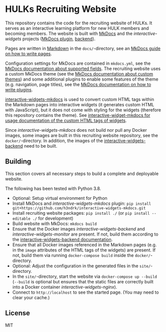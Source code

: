# HULKs Recruiting Website

This repository contains the code for the recruiting website of HULKs. It serves as an interactive learning platform for new HULK members and becoming members. The website is built with [MkDocs](https://mkdocs.org) and the *interactive-widgets* projects ([MkDocs plugin](https://github.com/h3ndrk/interactive-widgets-mkdocs/), [backend](https://github.com/h3ndrk/interactive-widgets-backend/)).

Pages are written in [Markdown](https://daringfireball.net/projects/markdown/) in the `docs/`-directory, see an [MkDocs guide on how to write pages](https://www.mkdocs.org/user-guide/writing-your-docs/).

Configuration settings for MkDocs are contained in `mkdocs.yml`, see the [MkDocs documentation about supported fields](https://www.mkdocs.org/user-guide/configuration/). The recruiting website uses a custom MkDocs theme (see the [MkDocs documentation about custom themes](https://www.mkdocs.org/user-guide/custom-themes/)) and some additional plugins to enable some features of the theme (e.g. navigation, page titles), see the [MkDocs documentation on how to write plugins](https://www.mkdocs.org/user-guide/plugins/).

[interactive-widgets-mkdocs](https://github.com/h3ndrk/interactive-widgets-mkdocs/) is used to convert custom HTML tags within the Markdown pages into interactive widgets (it generates custom HTML with JavaScript), but it does not come with styling for the widgets (therefore this repository contains the theme). See [interactive-widget-mkdocs for usage documentation of the custom HTML tags of widgets](https://github.com/h3ndrk/interactive-widgets-mkdocs/).

Since *interactive-widgets-mkdocs* does not build nor pull any Docker images, some images are built in this recruiting website repository, see the `docker/`-directory. In addition, the images of the [interactive-widgets-backend](https://github.com/h3ndrk/interactive-widgets-backend/) need to be built.

## Building

This section covers all necessary steps to build a complete and deployable website.

The following has been tested with Python 3.8.

- Optional: Setup virtual environment for Python
- Install MkDocs and *interactive-widgets-mkdocs* plugin: `pip install git+https://github.com/h3ndrk/interactive-widgets-mkdocs.git`
- Install recruiting website packages: `pip install ./` (or `pip install --editable ./` for development)
- Build website with MkDocs: `mkdocs build`
- Ensure that the Docker images *interactive-widgets-backend* and *interactive-widgets-monitor* are present. If not, build them according to the [interactive-widgets-backend documentation](https://github.com/h3ndrk/interactive-widgets-backend/).
- Ensure that all Docker images referenced in the Markdown pages (e.g. in the `image` attributes of the HTML tags of the widgets) are present. If not, build them via running `docker-compose build` inside the `docker/`-directory.
- Optional: Adjust the configuration in the generated files in the `site/`-directory.
- In the `site/`-directory, start the website via `docker-compose up --build` (`--build` is optional but ensures that the static files are correctly built into a Docker container *interactive-widgets-nginx*).
- Connect to `http://localhost` to see the started page. (You may need to clear your cache.)

## License

MIT
